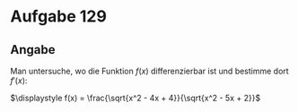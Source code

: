 # Aufgabe 129
## Angabe

Man untersuche, wo die Funktion $f(x)$ differenzierbar ist und bestimme dort $f'(x)$:

$\displaystyle f(x) = \frac{\sqrt{x^2 - 4x + 4}}{\sqrt{x^2 - 5x + 2}}$
